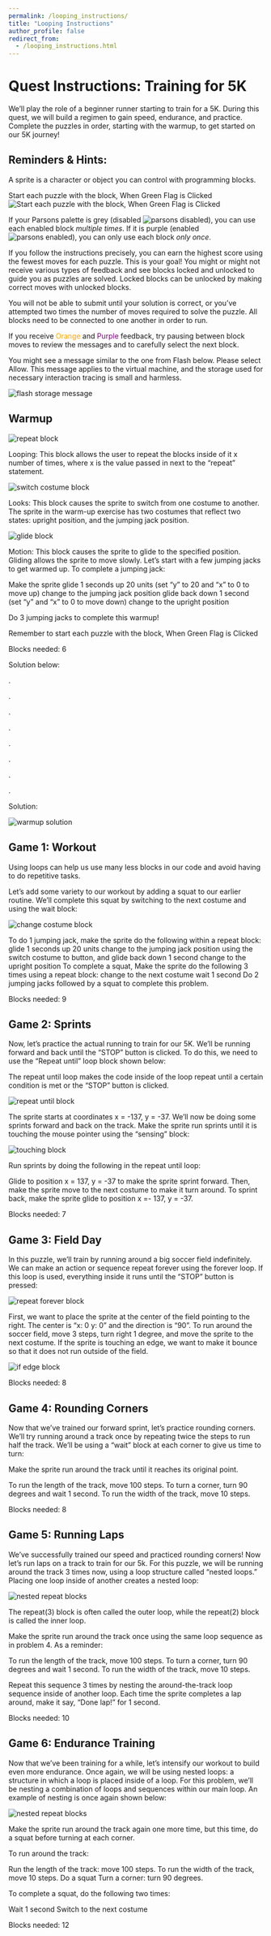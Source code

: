 ```yaml
---
permalink: /looping_instructions/
title: "Looping Instructions"
author_profile: false
redirect_from: 
  - /looping_instructions.html
---
```


# Quest Instructions: Training for 5K

We’ll play the role of a beginner runner starting to train for a 5K. During this quest, we will build a regimen to gain speed, endurance, and practice. Complete the puzzles in order, starting with the warmup, to get started on our 5K journey!

## Reminders & Hints:

A sprite is a character or object you can control with programming blocks.

Start each puzzle with the block, When Green Flag is Clicked  ![Start each puzzle with the block, When Green Flag is Clicked](/images/fs3/sequences_instructions/fs3_i_greenflag.png)

If your Parsons palette is grey (disabled ![parsons disabled](/images/fs3/sequences_instructions/parsons_grey.png)), you can use each enabled block *multiple times*.  If it is purple (enabled ![parsons enabled](/images/fs3/sequences_instructions/parsons_purple.png)), you can only use each block *only once*.

If you follow the instructions precisely, you can earn the highest score using the fewest moves for each puzzle.  This is your goal!  You might or might not receive various types of feedback and see blocks locked and unlocked to guide you as puzzles are solved.  Locked blocks can be unlocked by making correct moves with unlocked blocks.

You will not be able to submit until your solution is correct, or you’ve attempted two times the number of moves required to solve the puzzle. All blocks need to be connected to one another in order to run.


If you receive <span style="color:orange">Orange</span> and <span style="color:purple">Purple</span> feedback, try pausing between block moves to review the messages and to carefully select the next block.


You might see a message similar to the one from Flash below.  Please select Allow.  This message applies to the virtual machine, and the storage used for necessary interaction tracing is small and harmless.

![flash storage message](/images/fs3/sequences_instructions/flash_storage.png)

## Warmup

![repeat block](/images/fs3/looping_instructions/fs3_i0_repeat.png)

Looping: This block allows the user to repeat the blocks inside of it x number of times, where x is the value passed in next to the “repeat” statement.

![switch costume block](/images/fs3/looping_instructions/fs3_i0_costume.png)

Looks: This block causes the sprite to switch from one costume to another. The sprite in the warm-up exercise has two costumes that reflect two states: upright position, and the jumping jack position.

![glide block](/images/fs3/looping_instructions/fs3_i0_glide.png)

Motion: This block causes the sprite to glide to the specified position. Gliding allows the sprite to move slowly.
Let’s start with a few jumping jacks to get warmed up. To complete a jumping jack:

Make the sprite glide 1 seconds up 20 units (set “y” to 20 and “x” to 0 to move up)
change to the jumping jack position
glide back down 1 second (set “y” and “x” to 0 to move down)
change to the upright position

Do 3 jumping jacks to complete this warmup!

Remember to start each puzzle with the block, When Green Flag is Clicked

Blocks needed: 6

Solution below:

.

.

.

.

.

.

.

.

Solution:

![warmup solution](/images/fs3/looping_instructions/fs3_i0_solution.png)


## Game 1: Workout

Using loops can help us use many less blocks in our code and avoid having to do repetitive tasks.


Let’s add some variety to our workout by adding a squat to our earlier routine. We’ll complete this squat by switching to the next costume and using the wait block:


![change costume block](/images/fs3/looping_instructions/fs3_i1_costume.png)

To do 1 jumping jack, make the sprite do the following within a repeat block:
glide 1 seconds up 20 units
change to the jumping jack position using the switch costume to button, and
glide back down 1 second
change to the upright position
To complete a squat, Make the sprite do the following 3 times using a repeat block:
change to the next costume
wait 1 second
Do 2 jumping jacks followed by a squat to complete this problem.


Blocks needed: 9


## Game 2: Sprints

Now, let’s practice the actual running to train for our 5K. We’ll be running forward and back until the “STOP” button is clicked. To do this, we need to use the “Repeat until” loop block shown below:


The repeat until loop makes the code inside of the loop repeat until a certain condition is met or the “STOP” button is clicked.


![repeat until block](/images/fs3/looping_instructions/fs3_i2_repeatuntil.png)

The sprite starts at coordinates x = -137, y = -37. We’ll now be doing some sprints forward and back on the track. Make the sprite run sprints until it is touching the mouse pointer using the “sensing” block: 

![touching block](/images/fs3/looping_instructions/fs3_i2_touching.png)

Run sprints by doing the following in the repeat until loop:

Glide to position x = 137, y = -37 to make the sprite sprint forward.
Then, make the sprite move to the next costume to make it turn around.
To sprint back, make the sprite glide to position x =- 137, y = -37.

Blocks needed: 7

## Game 3: Field Day
In this puzzle, we’ll train by running around a big soccer field indefinitely. We can make an action or sequence repeat forever using the forever loop. If this loop is used, everything inside it runs until the “STOP” button is pressed:

![repeat forever block](/images/fs3/looping_instructions/fs3_i3_forever.png)

First, we want to place the sprite at the center of the field pointing to the right. The center is “x: 0 y: 0” and the direction is “90”. To run around the soccer field, move 3 steps, turn right 1 degree, and move the sprite to the next costume. If the sprite is touching an edge, we want to make it bounce so that it does not run outside of the field.

![if edge block](/images/fs3/looping_instructions/fs3_i3_edge.png)

Blocks needed: 8

## Game 4: Rounding Corners

Now that we’ve trained our forward sprint, let’s practice rounding corners. We’ll try running around a track once by repeating twice the steps to run half the track. We’ll be using a “wait” block at each corner to give us time to turn:


Make the sprite run around the track until it reaches its original point.

To run the length of the track, move 100 steps.
To turn a corner, turn 90 degrees and wait 1 second.
To run the width of the track, move 10 steps.

Blocks needed: 8


## Game 5: Running Laps

We’ve successfully trained our speed and practiced rounding corners! Now let’s run laps on a track to train for our 5k. For this puzzle, we will be running around the track 3 times now, using a loop structure called “nested loops.” Placing one loop inside of another creates a nested loop:

![nested repeat blocks](/images/fs3/looping_instructions/fs3_i5_nestedrepeat.png)

The repeat(3) block is often called the outer loop, while the repeat(2) block is called the inner loop.


Make the sprite run around the track once using the same loop sequence as in problem 4. As a reminder:

To run the length of the track, move 100 steps.
To turn a corner, turn 90 degrees and wait 1 second.
To run the width of the track, move 10 steps.

Repeat this sequence 3 times by nesting the around-the-track loop sequence inside of another loop. Each time the sprite completes a lap around, make it say, “Done lap!” for 1 second.


Blocks needed: 10


## Game 6: Endurance Training

Now that we’ve been training for a while, let’s intensify our workout to build even more endurance. Once again, we will be using nested loops: a structure in which a loop is placed inside of a loop. For this problem, we’ll be nesting a combination of loops and sequences within our main loop. An example of nesting is once again shown below:

![nested repeat blocks](/images/fs3/looping_instructions/fs3_i5_nestedrepeat%20(1).png)

Make the sprite run around the track again one more time, but this time, do a squat before turning at each corner.

To run around the track:

Run the length of the track: move 100 steps. To run the width of the track, move 10 steps.
Do a squat
Turn a corner: turn 90 degrees.

To complete a squat, do the following two times:

Wait 1 second
Switch to the next costume

Blocks needed: 12
